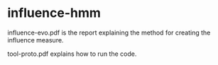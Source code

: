 influence-hmm
=============

influence-evo.pdf is the report explaining the method for creating the influence measure.

tool-proto.pdf explains how to run the code.
